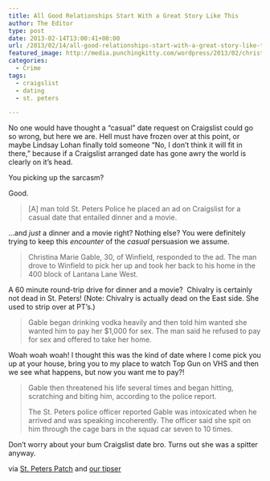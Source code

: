 ```yaml
---
title: All Good Relationships Start With a Great Story Like This
author: The Editor
type: post
date: 2013-02-14T13:00:41+00:00
url: /2013/02/14/all-good-relationships-start-with-a-great-story-like-this/
featured_image: http://media.punchingkitty.com/wordpress/2013/02/christina_gable.jpeg
categories:
  - Crime
tags:
  - craigslist
  - dating
  - st. peters

---
```

No one would have thought a &#8220;casual&#8221; date request on Craigslist could go so wrong, but here we are. Hell must have frozen over at this point, or maybe Lindsay Lohan finally told someone &#8220;No, I don&#8217;t think it will fit in there,&#8221; because if a Craigslist arranged date has gone awry the world is clearly on it&#8217;s head.

You picking up the sarcasm?

Good.

> [A] man told St. Peters Police he placed an ad on Craigslist for a casual date that entailed dinner and a movie.

&#8230;and _just_ a dinner and a movie right? Nothing else? You were definitely trying to keep this _encounter_ of the _casual_ persuasion we assume.

> Christina Marie Gable, 30, of Winfield, responded to the ad. The man drove to Winfield to pick her up and took her back to his home in the 400 block of Lantana Lane West.

A 60 minute round-trip drive for dinner and a movie?  Chivalry is certainly not dead in St. Peters! (Note: Chivalry is actually dead on the East side. She used to strip over at PT&#8217;s.)

> Gable began drinking vodka heavily and then told him wanted she wanted him to pay her $1,000 for sex. The man said he refused to pay for sex and offered to take her home.

Woah woah woah! I thought this was the kind of date where I come pick you up at your house, bring you to my place to watch Top Gun on VHS and then we see what happens, but now you want me to pay?!

> Gable then threatened his life several times and began hitting, scratching and biting him, according to the police report.
> 
> The St. Peters police officer reported Gable was intoxicated when he arrived and was speaking incoherently. The officer said she spit on him through the cage bars in the squad car seven to 10 times.

Don&#8217;t worry about your bum Craigslist date bro. Turns out she was a spitter anyway.

via <a href="http://stpeters.patch.com/articles/craigslist-date-ends-in-prostitution-proposition-and-drunken-assault" target="_blank">St. Peters Patch</a> and <a href="/tips" target="_blank">our tipser</a>